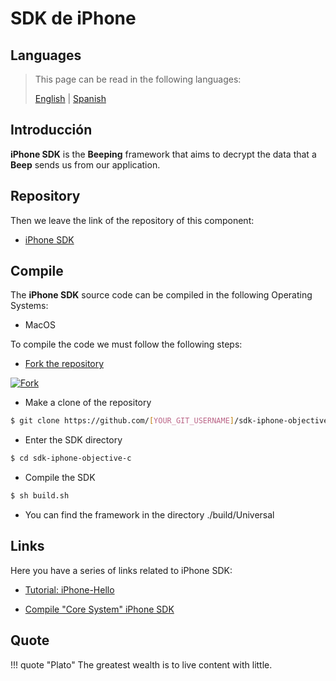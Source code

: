 # SDK de iPhone

## Languages

> This page can be read in the following languages:
>  
> [English](https://en.beeping.land/componets/sdk-iphone/) | [Spanish](https://es.beeping.land/componets/sdk-iphone/)

## Introducción

**iPhone SDK** is the **Beeping** framework that aims to decrypt the data that a **Beep** sends us from our application.

## Repository

Then we leave the link of the repository of this component:

* [iPhone SDK](https://github.com/beeping-io/sdk-iphone-objective-c)

## Compile

The **iPhone SDK** source code can be compiled in the following Operating Systems:

- MacOS

To compile the code we must follow the following steps:

- [Fork the repository](https://github.com/beeping-io/sdk-iphone-objective-c)

[![Fork](/assets/images/shoots/iphonesdk-fork.jpg)](/assets/images/shoots/iphonesdk-fork.jpg)

-  Make a clone of the repository

``` bash
$ git clone https://github.com/[YOUR_GIT_USERNAME]/sdk-iphone-objective-c
```

- Enter the SDK directory

``` bash
$ cd sdk-iphone-objective-c
```

- Compile the SDK

``` bash
$ sh build.sh
```

- You can find the framework in the directory ./build/Universal

## Links

Here you have a series of links related to iPhone SDK:

- [Tutorial: iPhone-Hello](/tutorials/iphone-hello/)

- [Compile "Core System" iPhone SDK](/components/core/)

## Quote

!!! quote "Plato"
    The greatest wealth is to live content with little.

